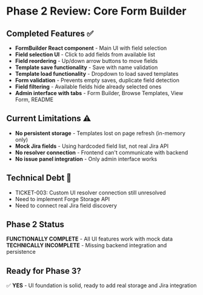 # Phase 2 Review: Core Form Builder

## Completed Features ✅
- **FormBuilder React component** - Main UI with field selection
- **Field selection UI** - Click to add fields from available list
- **Field reordering** - Up/down arrow buttons to move fields
- **Template save functionality** - Save with name validation
- **Template load functionality** - Dropdown to load saved templates
- **Form validation** - Prevents empty saves, duplicate field detection
- **Field filtering** - Available fields hide already selected ones
- **Admin interface with tabs** - Form Builder, Browse Templates, View Form, README

## Current Limitations ⚠️
- **No persistent storage** - Templates lost on page refresh (in-memory only)
- **Mock Jira fields** - Using hardcoded field list, not real Jira API
- **No resolver connection** - Frontend can't communicate with backend
- **No issue panel integration** - Only admin interface works

## Technical Debt 🔧
- TICKET-003: Custom UI resolver connection still unresolved
- Need to implement Forge Storage API
- Need to connect real Jira field discovery

## Phase 2 Status
**FUNCTIONALLY COMPLETE** - All UI features work with mock data
**TECHNICALLY INCOMPLETE** - Missing backend integration and persistence

## Ready for Phase 3?
✅ **YES** - UI foundation is solid, ready to add real storage and Jira integration